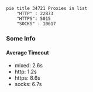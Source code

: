 
```mermaid
pie title 34721 Proxies in list
    "HTTP" : 22873
    "HTTPS": 5015
    "SOCKS" : 10617
```

### Some Info
#### Average Timeout

- mixed: 2.6s
- http: 1.2s
- https: 8.6s
- socks: 6.7s